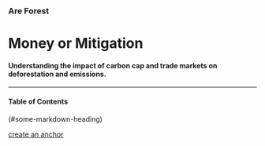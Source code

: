 ### Are Forest
# Money or Mitigation
#### Understanding the impact of carbon cap and trade markets on deforestation and emissions.
---------------------------------------------------------------------------------------------

#### Table of Contents
(#some-markdown-heading)


[create an anchor](#anchors-in-markdown)